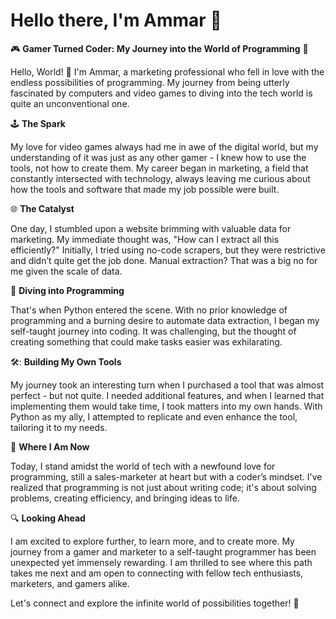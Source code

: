 # Hello there, I'm Ammar :wave:



:video_game: **Gamer Turned Coder: My Journey into the World of Programming** :rocket:

Hello, World! :wave: I'm Ammar, a marketing professional who fell in love with the endless possibilities of programming. My journey from being utterly fascinated by computers and video games to diving into the tech world is quite an unconventional one.

:joystick: **The Spark**

My love for video games always had me in awe of the digital world, but my understanding of it was just as any other gamer - I knew how to use the tools, not how to create them. My career began in marketing, a field that constantly intersected with technology, always leaving me curious about how the tools and software that made my job possible were built.

:globe_with_meridians: **The Catalyst**

One day, I stumbled upon a website brimming with valuable data for marketing. My immediate thought was, "How can I extract all this efficiently?" Initially, I tried using no-code scrapers, but they were restrictive and didn’t quite get the job done. Manual extraction? That was a big no for me given the scale of data.

:snake: **Diving into Programming**

That's when Python entered the scene. With no prior knowledge of programming and a burning desire to automate data extraction, I began my self-taught journey into coding. It was challenging, but the thought of creating something that could make tasks easier was exhilarating.

🛠️: **Building My Own Tools**

My journey took an interesting turn when I purchased a tool that was almost perfect - but not quite. I needed additional features, and when I learned that implementing them would take time, I took matters into my own hands. With Python as my ally, I attempted to replicate and even enhance the tool, tailoring it to my needs.

:rocket: **Where I Am Now**

Today, I stand amidst the world of tech with a newfound love for programming, still a sales-marketer at heart but with a coder’s mindset. I've realized that programming is not just about writing code; it's about solving problems, creating efficiency, and bringing ideas to life.

:mag: **Looking Ahead**

I am excited to explore further, to learn more, and to create more. My journey from a gamer and marketer to a self-taught programmer has been unexpected yet immensely rewarding. I am thrilled to see where this path takes me next and am open to connecting with fellow tech enthusiasts, marketers, and gamers alike.

Let's connect and explore the infinite world of possibilities together! :star2:
